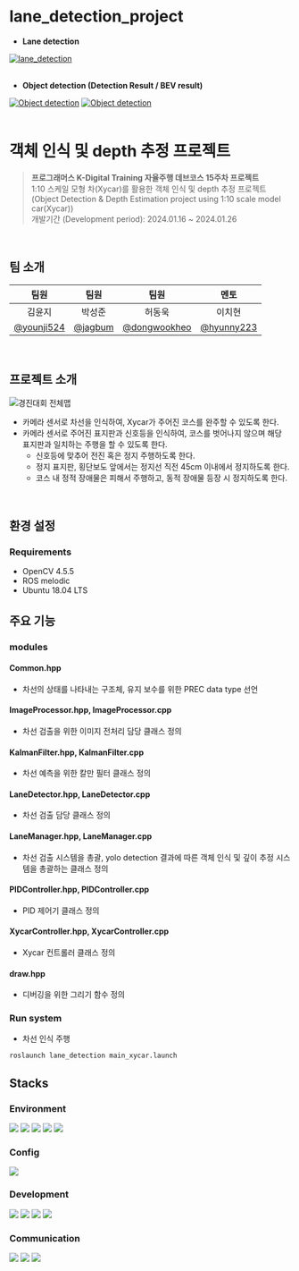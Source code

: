 lane_detection_project
====
- **Lane detection**

[![lane_detection](http://img.youtube.com/vi/faHEmd_3msI/0.jpg)](https://youtu.be/faHEmd_3msI)
</br>
</br>

- **Object detection (Detection Result / BEV result)**

[![Object detection](http://img.youtube.com/vi/CmKZm0-LfUw/0.jpg)](https://youtu.be/CmKZm0-LfUw)
[![Object detection](http://img.youtube.com/vi/-DNyKI_qmKc/0.jpg)](https://youtu.be/-DNyKI_qmKc)
</br>
</br>

객체 인식 및 depth 추정 프로젝트
===
> **프로그래머스 K-Digital Training 자율주행 데브코스 15주차 프로젝트**  
> 1:10 스케일 모형 차(Xycar)를 활용한 객체 인식 및 depth 추정 프로젝트 (Object Detection & Depth Estimation project using 1:10 scale model car(Xycar))  
> 개발기간 (Development period): 2024.01.16 ~ 2024.01.26
</br>

## 팀 소개
| 팀원 | 팀원 | 팀원 | 멘토 |
|:------:|:------:|:------:|:---:|
| 김윤지 | 박성준 | 허동욱 |이치현|
|[@younji524](https://github.com/younji524)|[@jagbum](https://github.com/jagbum)|[@dongwookheo](https://github.com/dongwookheo)|[@hyunny223](https://github.com/hyuny223)|
</br>

## 프로젝트 소개
![경진대회 전체맵](https://github.com/object-detection-team4/lane_detection_project/assets/76142194/bc6ea7c9-e11b-4bb4-a4da-591648dc6bc9)

- 카메라 센서로 차선을 인식하여, Xycar가 주어진 코스를 완주할 수 있도록 한다. 
- 카메라 센서로 주어진 표지판과 신호등을 인식하여, 코스를 벗어나지 않으며 해당 표지판과 일치하는 주행을 할 수 있도록 한다.
  - 신호등에 맞추어 전진 혹은 정지 주행하도록 한다. 
  - 정지 표지판, 횡단보도 앞에서는 정지선 직전 45cm 이내에서 정지하도록 한다.
  - 코스 내 정적 장애물은 피해서 주행하고, 동적 장애물 등장 시 정지하도록 한다.
</br>

## 환경 설정
### Requirements
- OpenCV 4.5.5
- ROS melodic
- Ubuntu 18.04 LTS

## 주요 기능
### modules
#### Common.hpp
- 차선의 상태를 나타내는 구조체, 유지 보수를 위한 PREC data type 선언
#### ImageProcessor.hpp, ImageProcessor.cpp
- 차선 검출을 위한 이미지 전처리 담당 클래스 정의
#### KalmanFilter.hpp, KalmanFilter.cpp
- 차선 예측을 위한 칼만 필터 클래스 정의
#### LaneDetector.hpp, LaneDetector.cpp
- 차선 검출 담당 클래스 정의
#### LaneManager.hpp, LaneManager.cpp
- 차선 검출 시스템을 총괄, yolo detection 결과에 따른 객체 인식 및 깊이 추정 시스템을 총괄하는 클래스 정의
#### PIDController.hpp, PIDController.cpp
- PID 제어기 클래스 정의
#### XycarController.hpp, XycarController.cpp
- Xycar 컨트롤러 클래스 정의
#### draw.hpp
- 디버깅을 위한 그리기 함수 정의

### Run system
- 차선 인식 주행
```
roslaunch lane_detection main_xycar.launch
```

## Stacks
### Environment
<img src="https://img.shields.io/badge/ubuntu-E95420?style=for-the-badge&logo=ubuntu&logoColor=white"> <img src="https://img.shields.io/badge/visualstudiocode-007ACC?style=for-the-badge&logo=visualstudiocode&logoColor=white"> <img src="https://img.shields.io/badge/clion-000000?style=for-the-badge&logo=clion&logoColor=white">
<img src="https://img.shields.io/badge/git-F04032?style=for-the-badge&logo=git&logoColor=white"> <img src="https://img.shields.io/badge/github-181717?style=for-the-badge&logo=github&logoColor=white"> 

### Config
<img src="https://img.shields.io/badge/yaml-CB171E?style=for-the-badge&logo=yaml&logoColor=white">

### Development
<img src="https://img.shields.io/badge/cplusplus-00599C?style=for-the-badge&logo=cplusplus&logoColor=white"> <img src="https://img.shields.io/badge/ros-22314E?style=for-the-badge&logo=ros&logoColor=white"> 
<img src="https://img.shields.io/badge/opencv-5C3EE8?style=for-the-badge&logo=opencv&logoColor=white">
<img src="https://img.shields.io/badge/cmake-064F8C?style=for-the-badge&logo=cmake&logoColor=white">

### Communication
<img src="https://img.shields.io/badge/slack-4A154B?style=for-the-badge&logo=slack&logoColor=white"> <img src="https://img.shields.io/badge/notion-000000?style=for-the-badge&logo=notion&logoColor=white">
<img src="https://img.shields.io/badge/jira-0052CC?style=for-the-badge&logo=jira&logoColor=white">

